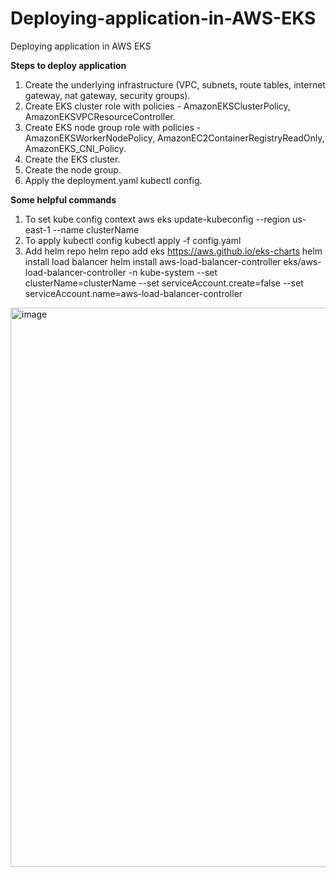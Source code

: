 # Deploying-application-in-AWS-EKS
Deploying application in AWS EKS

**Steps to deploy application**
1.	Create the underlying infrastructure (VPC, subnets, route tables, internet gateway, nat gateway, security groups).
2.	Create EKS cluster role with policies - AmazonEKSClusterPolicy, AmazonEKSVPCResourceController.
3.	Create EKS node group role with policies - AmazonEKSWorkerNodePolicy, AmazonEC2ContainerRegistryReadOnly, AmazonEKS_CNI_Policy.
4.	Create the EKS cluster.
5.	Create the node group.
6.	Apply the deployment.yaml kubectl config.

**Some helpful commands**
1. To set kube config context
aws eks update-kubeconfig --region us-east-1 --name clusterName
2. To apply kubectl config
kubectl apply -f config.yaml
3. Add helm repo
helm repo add eks https://aws.github.io/eks-charts
helm install load balancer
helm install aws-load-balancer-controller eks/aws-load-balancer-controller -n kube-system --set clusterName=clusterName --set serviceAccount.create=false --set serviceAccount.name=aws-load-balancer-controller




<img width="895" alt="image" src="https://github.com/user-attachments/assets/3c33fb69-a441-4f79-ab6c-786400324d7a">

